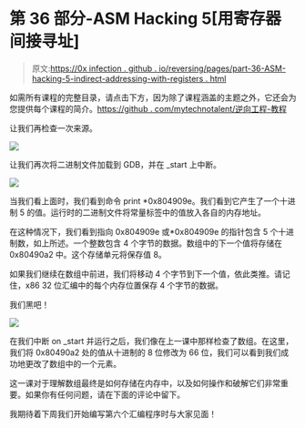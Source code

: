 # 第 36 部分-ASM Hacking 5[用寄存器间接寻址]

> 原文:[https://0x infection . github . io/reversing/pages/part-36-ASM-hacking-5-indirect-addressing-with-registers . html](https://0xinfection.github.io/reversing/pages/part-36-asm-hacking-5-indirect-addressing-with-registers.html)

如需所有课程的完整目录，请点击下方，因为除了课程涵盖的主题之外，它还会为您提供每个课程的简介。[https://github . com/mytechnotalent/逆向工程-教程](https://github.com/mytechnotalent/Reverse-Engineering-Tutorial)

让我们再检查一次来源。

![](../Images/2b473f5867a5b99f70f27cc44c018e2a.png)

让我们再次将二进制文件加载到 GDB，并在 _start 上中断。

![](../Images/081649665564bdb04e6b0ec028106292.png)

当我们看上面时，我们看到命令 print *0x804909e。我们看到它产生了一个十进制 5 的值。运行时的二进制文件将常量标签中的值放入各自的内存地址。

在这种情况下，我们看到指向 0x804909e 或*0x804909e 的指针包含 5 个十进制数，如上所述。一个整数包含 4 个字节的数据。数组中的下一个值将存储在 0x80490a2 中。这个存储单元将保存值 8。

如果我们继续在数组中前进，我们将移动 4 个字节到下一个值，依此类推。请记住，x86 32 位汇编中的每个内存位置保存 4 个字节的数据。

我们黑吧！

![](../Images/1b9523d318f4b2d493d42adb4648eca6.png)

在我们中断 on _start 并运行之后，我们像在上一课中那样检查了数组。在这里，我们将 0x80490a2 处的值从十进制的 8 位修改为 66 位，我们可以看到我们成功地更改了数组中的一个元素。

这一课对于理解数组最终是如何存储在内存中，以及如何操作和破解它们非常重要。如果你有任何问题，请在下面的评论中留下。

我期待着下周我们开始编写第六个汇编程序时与大家见面！